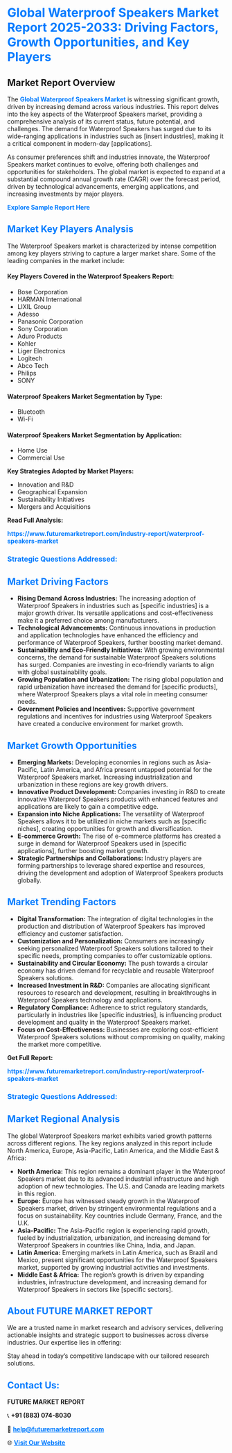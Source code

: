 <h1 style="color: #007BFF;">Global Waterproof Speakers Market Report 2025-2033: Driving Factors, Growth Opportunities, and Key Players</h1>

<section id="overview">
<h2>Market Report Overview</h2>
<p>The <a href="https://www.futuremarketreport.com/industry-report/waterproof-speakers-market" style="color: #007BFF; text-decoration: none;"><strong>Global Waterproof Speakers Market</strong></a> is witnessing significant growth, driven by increasing demand across various industries. This report delves into the key aspects of the Waterproof Speakers market, providing a comprehensive analysis of its current status, future potential, and challenges. The demand for Waterproof Speakers has surged due to its wide-ranging applications in industries such as [insert industries], making it a critical component in modern-day [applications].</p>
<p>As consumer preferences shift and industries innovate, the Waterproof Speakers market continues to evolve, offering both challenges and opportunities for stakeholders. The global market is expected to expand at a substantial compound annual growth rate (CAGR) over the forecast period, driven by technological advancements, emerging applications, and increasing investments by major players.</p>
</section>

<section id="overview">
<p><a href="https://www.futuremarketreport.com/request-sample/reportId=86946" style="color: #007BFF; text-decoration: none;"><strong>Explore Sample Report Here</strong></a></p>
</section>

<section id="key-players">
<h2 style="color: #007BFF;">Market Key Players Analysis</h2>
<p>The Waterproof Speakers market is characterized by intense competition among key players striving to capture a larger market share. Some of the leading companies in the market include:</p>
<h4>Key Players Covered in the Waterproof Speakers Report:</h4>
<ul><li>Bose Corporation</li><li>HARMAN International</li><li>LIXIL Group</li><li>Adesso</li><li>Panasonic Corporation</li><li>Sony Corporation</li><li>Aduro Products</li><li>Kohler</li><li>Liger Electronics</li><li>Logitech</li><li>Abco Tech</li><li>Philips</li><li>SONY</li></ul>
<h4>Waterproof Speakers Market Segmentation by Type:</h4>
<ul><li>Bluetooth</li><li>Wi-Fi</li></ul>

<h4>Waterproof Speakers Market Segmentation by Application:</h4>
<ul><li>Home Use</li><li>Commercial Use</li></ul>
<p><strong>Key Strategies Adopted by Market Players:</strong></p>
<ul>
<li>Innovation and R&D</li>
<li>Geographical Expansion</li>
<li>Sustainability Initiatives</li>
<li>Mergers and Acquisitions</li>
</ul>
</section>

<section>
<p><strong>Read Full Analysis: </strong></p><a href="https://www.futuremarketreport.com/industry-report/waterproof-speakers-market" style="color: #007BFF; text-decoration: none;"><strong>https://www.futuremarketreport.com/industry-report/waterproof-speakers-market</strong></a>
<h3 style="color: #007BFF;">Strategic Questions Addressed:</h3>
</section>

<section id="driving-factors">
<h2 style="color: #007BFF;">Market Driving Factors</h2>
<ul>
<li><strong>Rising Demand Across Industries:</strong> The increasing adoption of Waterproof Speakers in industries such as [specific industries] is a major growth driver. Its versatile applications and cost-effectiveness make it a preferred choice among manufacturers.</li>
<li><strong>Technological Advancements:</strong> Continuous innovations in production and application technologies have enhanced the efficiency and performance of Waterproof Speakers, further boosting market demand.</li>
<li><strong>Sustainability and Eco-Friendly Initiatives:</strong> With growing environmental concerns, the demand for sustainable Waterproof Speakers solutions has surged. Companies are investing in eco-friendly variants to align with global sustainability goals.</li>
<li><strong>Growing Population and Urbanization:</strong> The rising global population and rapid urbanization have increased the demand for [specific products], where Waterproof Speakers plays a vital role in meeting consumer needs.</li>
<li><strong>Government Policies and Incentives:</strong> Supportive government regulations and incentives for industries using Waterproof Speakers have created a conducive environment for market growth.</li>
</ul>
</section>

<section id="growth-opportunities">
<h2 style="color: #007BFF;">Market Growth Opportunities</h2>
<ul>
<li><strong>Emerging Markets:</strong> Developing economies in regions such as Asia-Pacific, Latin America, and Africa present untapped potential for the Waterproof Speakers market. Increasing industrialization and urbanization in these regions are key growth drivers.</li>
<li><strong>Innovative Product Development:</strong> Companies investing in R&D to create innovative Waterproof Speakers products with enhanced features and applications are likely to gain a competitive edge.</li>
<li><strong>Expansion into Niche Applications:</strong> The versatility of Waterproof Speakers allows it to be utilized in niche markets such as [specific niches], creating opportunities for growth and diversification.</li>
<li><strong>E-commerce Growth:</strong> The rise of e-commerce platforms has created a surge in demand for Waterproof Speakers used in [specific applications], further boosting market growth.</li>
<li><strong>Strategic Partnerships and Collaborations:</strong> Industry players are forming partnerships to leverage shared expertise and resources, driving the development and adoption of Waterproof Speakers products globally.</li>
</ul>
</section>

<section id="trending-factors">
<h2 style="color: #007BFF;">Market Trending Factors</h2>
<ul>
<li><strong>Digital Transformation:</strong> The integration of digital technologies in the production and distribution of Waterproof Speakers has improved efficiency and customer satisfaction.</li>
<li><strong>Customization and Personalization:</strong> Consumers are increasingly seeking personalized Waterproof Speakers solutions tailored to their specific needs, prompting companies to offer customizable options.</li>
<li><strong>Sustainability and Circular Economy:</strong> The push towards a circular economy has driven demand for recyclable and reusable Waterproof Speakers solutions.</li>
<li><strong>Increased Investment in R&D:</strong> Companies are allocating significant resources to research and development, resulting in breakthroughs in Waterproof Speakers technology and applications.</li>
<li><strong>Regulatory Compliance:</strong> Adherence to strict regulatory standards, particularly in industries like [specific industries], is influencing product development and quality in the Waterproof Speakers market.</li>
<li><strong>Focus on Cost-Effectiveness:</strong> Businesses are exploring cost-efficient Waterproof Speakers solutions without compromising on quality, making the market more competitive.</li>
</ul>
</section>

<section>
<p><strong>Get Full Report: </strong></p><a href="https://www.futuremarketreport.com/industry-report/waterproof-speakers-market" style="color: #007BFF; text-decoration: none;"><strong>https://www.futuremarketreport.com/industry-report/waterproof-speakers-market</strong></a>
<h3 style="color: #007BFF;">Strategic Questions Addressed:</h3>
</section>


<section id="regional-analysis">
<h2 style="color: #007BFF;">Market Regional Analysis</h2>
<p>The global Waterproof Speakers market exhibits varied growth patterns across different regions. The key regions analyzed in this report include North America, Europe, Asia-Pacific, Latin America, and the Middle East & Africa:</p>
<ul>
<li><strong>North America:</strong> This region remains a dominant player in the Waterproof Speakers market due to its advanced industrial infrastructure and high adoption of new technologies. The U.S. and Canada are leading markets in this region.</li>
<li><strong>Europe:</strong> Europe has witnessed steady growth in the Waterproof Speakers market, driven by stringent environmental regulations and a focus on sustainability. Key countries include Germany, France, and the U.K.</li>
<li><strong>Asia-Pacific:</strong> The Asia-Pacific region is experiencing rapid growth, fueled by industrialization, urbanization, and increasing demand for Waterproof Speakers in countries like China, India, and Japan.</li>
<li><strong>Latin America:</strong> Emerging markets in Latin America, such as Brazil and Mexico, present significant opportunities for the Waterproof Speakers market, supported by growing industrial activities and investments.</li>
<li><strong>Middle East & Africa:</strong> The region’s growth is driven by expanding industries, infrastructure development, and increasing demand for Waterproof Speakers in sectors like [specific sectors].</li>
</ul>
</section>

<footer>
<h2 style="color: #007BFF;">About FUTURE MARKET REPORT</h2>
<p>We are a trusted name in market research and advisory services, delivering actionable insights and strategic support to businesses across diverse industries. Our expertise lies in offering:</p>

<p>Stay ahead in today’s competitive landscape with our tailored research solutions.</p>

<h2 style="color: #007BFF;">Contact Us:</h2>
<p><strong>FUTURE MARKET REPORT</strong></p>
<p>📞 <strong>+91 (883) 074-8030</strong></p>
<p>📧 <strong><a href="mailto:help@futuremarketreport.com" style="color: #007BFF;">help@futuremarketreport.com</a></strong></p>
<p>🌐 <strong><a href="https://www.futuremarketreport.com/" style="color: #007BFF;">Visit Our Website</a></strong></p>
</footer>